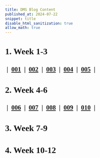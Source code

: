 ```yaml
---
title: DMS Blog Content
published_at: 2024-07-22
snippet: title
disable_html_sanitization: true
allow_math: true
---
```

<font face="Times New Roman">

# 1. Week 1-3

  <h2>
    <a class="text-gray-300">&nbsp;|&nbsp;</a> 
    <a href="https://d20502-d-dms1-blog-38.deno.dev/first-blog-post" class="text-gray-600">001</a>
    <a class="text-gray-300">&nbsp;|&nbsp;</a>  
    <a href="https://d20502-d-dms1-blog-38.deno.dev/second-blog-post" class="text-gray-600">002</a>
    <a class="text-gray-300">&nbsp;|&nbsp;</a> 
    <a href="https://d20502-d-dms1-blog-38.deno.dev/third-blog-post" class="text-gray-600">003</a>
    <a class="text-gray-300">&nbsp;|&nbsp;</a> 
    <a href="https://d20502-d-dms1-blog-38.deno.dev/fourth-blog-post" class="text-gray-600">004</a>
    <a class="text-gray-300">&nbsp;|&nbsp;</a> 
    <a href="https://d20502-d-dms1-blog-38.deno.dev/fifth-blog-post" class="text-gray-600">005</a>
    <a class="text-gray-300">&nbsp;|&nbsp;</a> 
  </h2>

# 2. Week 4-6

  <h2> 
    <a class="text-gray-300">&nbsp;|&nbsp;</a>
    <a href="https://d20502-d-dms1-blog-38.deno.dev/sixth-blog-post" class="text-gray-600">006</a>
    <a class="text-gray-300">&nbsp;|&nbsp;</a> 
    <a href="https://d20502-d-dms1-blog-38.deno.dev/seventh-blog-post" class="text-gray-600">007</a>
    <a class="text-gray-300">&nbsp;|&nbsp;</a> 
    <a href="https://d20502-d-dms1-blog-38.deno.dev/eighth-blog-post" class="text-gray-600">008</a>
    <a class="text-gray-300">&nbsp;|&nbsp;</a> 
    <a href="https://d20502-d-dms1-blog-38.deno.dev/ninth-blog-post" class="text-gray-600">009</a>
    <a class="text-gray-300">&nbsp;|&nbsp;</a> 
    <a href="https://d20502-d-dms1-blog-38.deno.dev/tenth-blog-post" class="text-gray-600">010</a>
    <a class="text-gray-300">&nbsp;|&nbsp;</a> 
  </h2>

# 3. Week 7-9


# 4. Week 10-12


</font>